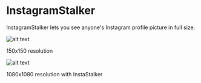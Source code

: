 # InstagramStalker
InstagramStalker lets you see anyone's Instagram profile picture in full size.

![alt text](https://media.giphy.com/media/xULW8CoObSQxZf3BwQ/giphy.gif)

150x150 resolution

![alt text](https://media.giphy.com/media/xULW8l15WiZxizmqQ0/giphy.gif)

1080x1080 resolution with InstaStalker
